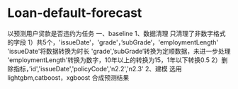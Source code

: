 # Loan-default-forecast
以预测用户贷款是否违约为任务
一、baseline
1、数据清理
只清理了非数字格式的字段
1）共5个，'issueDate'，'grade'，’subGrade‘，'employmentLength'
'issueDate'将数据转换为时长
'grade',’subGrade‘转换为定顺数据，未进一步处理
'employmentLength'转换为数字，10年以上的转换为15，1年以下转换0.5
2）删除指标，’id','issueDate','policyCode','n2.2','n2.3'
2、建模
选用lightgbm,catboost，xgboost 合成预测结果


